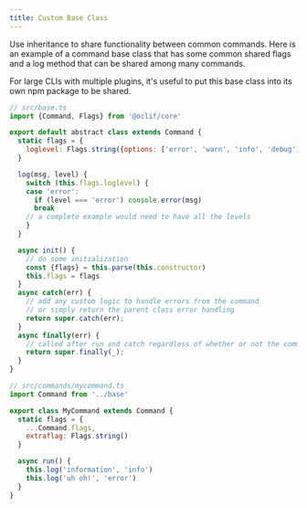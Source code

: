 ```yaml
---
title: Custom Base Class
---
```


Use inheritance to share functionality between common commands. Here is an example of a command base class that has some common shared flags and a log method that can be shared among many commands.

For large CLIs with multiple plugins, it's useful to put this base class into its own npm package to be shared.

```js
// src/base.ts
import {Command, Flags} from '@oclif/core'

export default abstract class extends Command {
  static flags = {
    loglevel: Flags.string({options: ['error', 'warn', 'info', 'debug']})
  }

  log(msg, level) {
    switch (this.flags.loglevel) {
    case 'error':
      if (level === 'error') console.error(msg)
      break
    // a complete example would need to have all the levels
    }
  }

  async init() {
    // do some initialization
    const {flags} = this.parse(this.constructor)
    this.flags = flags
  }
  async catch(err) {
    // add any custom logic to handle errors from the command
    // or simply return the parent class error handling
    return super.catch(err);
  }
  async finally(err) {
    // called after run and catch regardless of whether or not the command errored
    return super.finally(_);
  }
}

// src/commands/mycommand.ts
import Command from '../base'

export class MyCommand extends Command {
  static flags = {
    ...Command.flags,
    extraflag: Flags.string()
  }

  async run() {
    this.log('information', 'info')
    this.log('uh oh!', 'error')
  }
}
```
